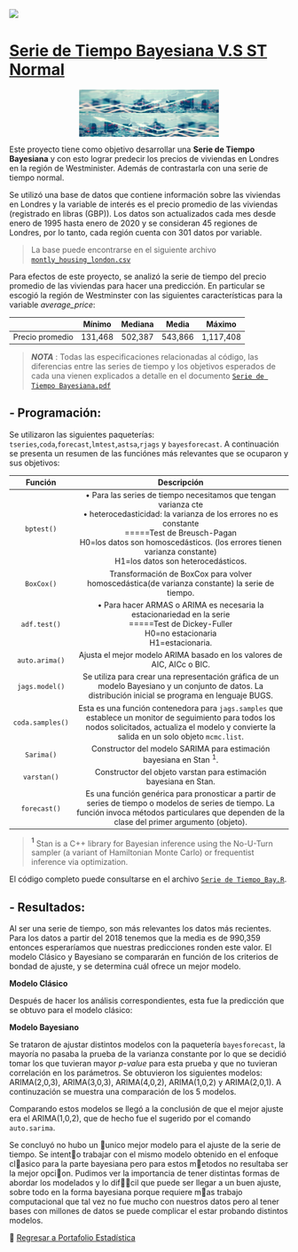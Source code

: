  <a href="https://www.linkedin.com/in/melissamirandap/">
 <img src="https://img.shields.io/badge/Linked-in-blue">

# [Serie de Tiempo Bayesiana   **V.S**   ST Normal](https://github.com/MMiranda777/Estadistica/tree/main/Bayesiana)
<img src="Media/bay1.png" width="50%" style="display: block; margin: auto;" /><img src="Media/bay2.png" width="50%" style="display: block; margin: auto;" />

Este proyecto tiene como objetivo desarrollar una **Serie de Tiempo Bayesiana** y con esto lograr predecir los precios de viviendas en Londres en la región de Westminister. Además de contrastarla con una serie de tiempo normal.

Se utilizó una base de datos que contiene información sobre las viviendas en Londres y la variable de interés es el precio promedio de las viviendas (registrado en libras (GBP)). Los datos son actualizados cada mes desde enero de 1995 hasta enero de 2020 y se consideran 45 regiones de Londres, por lo tanto, cada región cuenta con 301 datos por variable.

> La base puede encontrarse en el siguiente archivo [`montly_housing_london.csv`](https://github.com/MMiranda777/Estadistica/blob/main/Bayesiana/housing_in_london_monthly_variables.csv)

Para efectos de este proyecto, se analizó la serie de tiempo del precio promedio de las viviendas para hacer una predicción. En particular se escogió la región de Westminster con las siguientes características para la variable _average_price_:

|                 |  Mínimo | Mediana |  Media  |   Máximo  |
|:---------------:|:-------:|:-------:|:-------:|:---------:|
| Precio promedio | 131,468 | 502,387 | 543,866 | 1,117,408 |

> _**NOTA**_ : Todas las especificaciones relacionadas al código, las diferencias entre las series de tiempo y los objetivos esperados de cada una vienen explicados a detalle en el documento [`Serie de Tiempo Bayesiana.pdf`](https://github.com/MMiranda777/Estadistica/blob/main/Bayesiana/Serie%20de%20Tiempo%20Bayesiana.pdf)

## - Programación:
Se utilizaron las siguientes paqueterías: `tseries`,`coda`,`forecast`,`lmtest`,`astsa`,`rjags` y `bayesforecast`.
A continuación se presenta un resumen de las funciónes más relevantes que se ocuparon y sus objetivos:

|      Función     |       Descripción                                                    |
|:----------------:|:--------------------------------------------------------------------:|
|    `bptest()`    |• Para las series de tiempo necesitamos que tengan varianza cte <br> • heterocedasticidad: la varianza de los errores no es constante <br> =====Test de Breusch-Pagan <br> H0=los datos son homoscedásticos. (los errores tienen varianza constante) <br> H1=los datos son heterocedásticos.|
|    `BoxCox()`    |Transformación de BoxCox para volver homoscedástica(de varianza constante) la serie de tiempo.|
|   `adf.test()`   |• Para hacer ARMAS o ARIMA es necesaria la estacionariedad en la serie <br> =====Test de Dickey-Fuller <br> H0=no estacionaria <br> H1=estacionaria.|
|  `auto.arima()`  |Ajusta el mejor modelo ARIMA basado en los valores de AIC,  AICc o BIC.|
|  `jags.model()`  |Se utiliza para crear una representación gráfica de un modelo Bayesiano y un conjunto de datos. La distribución inicial se programa en lenguaje BUGS.|
| `coda.samples()` |Esta es una función contenedora para `jags.samples` que establece un monitor de seguimiento para todos los nodos solicitados, actualiza el modelo y convierte la salida en un solo objeto `mcmc.list`.|
|    `Sarima()`   |Constructor del modelo SARIMA para estimación bayesiana en Stan <sup>1</sup>.|
|   `varstan()`   |Constructor del objeto varstan para estimación bayesiana en Stan.|
|   `forecast()`  |Es una función genérica para pronosticar a partir de series de tiempo o modelos de series de tiempo. La función invoca métodos particulares que dependen de la clase del primer argumento (objeto).|
> **<sup>1</sup>** Stan is a C++ library for Bayesian inference using the No-U-Turn sampler (a variant of Hamiltonian Monte Carlo) or frequentist inference via optimization.

El código completo puede consultarse en el archivo [`Serie de Tiempo_Bay.R`](https://github.com/MMiranda777/Estadistica/blob/main/Bayesiana/Serie%20de%20Tiempo_Bay.r).

## - Resultados:
Al ser una serie de tiempo, son más relevantes los datos más recientes. Para los datos a partir del 2018 tenemos que la media es de 990,359 entonces esperaríamos que nuestras predicciones ronden este valor. El modelo Clásico y Bayesiano se compararán en función de los criterios de bondad de ajuste, y se determina cuál ofrece un mejor modelo.

**Modelo Clásico**

Después de hacer los análisis correspondientes, esta fue la predicción que se obtuvo para el modelo clásico:

**Modelo Bayesiano**

Se trataron de ajustar distintos modelos con la paquetería `bayesforecast`, la mayoría no pasaba la prueba de la varianza constante por lo que se decidió tomar los que tuvieran mayor _p-value_ para esta prueba y que no tuvieran correlación en los parámetros. Se obtuvieron los siguientes modelos: ARIMA(2,0,3), ARIMA(3,0,3), ARIMA(4,0,2), ARIMA(1,0,2) y ARIMA(2,0,1). A continuzación se muestra una comparación de los 5 modelos.



Comparando estos modelos se llegó a la conclusión de que el mejor ajuste era el ARIMA(1,0,2), que de hecho fue el sugerido por el comando `auto.sarima`.

Se concluyó no hubo un unico mejor modelo para el ajuste de la serie de tiempo. Se intento trabajar con
el mismo modelo obtenido en el enfoque clasico para la parte bayesiana pero para estos metodos no resultaba
ser la mejor opcion. Pudimos ver la importancia de tener distintas formas de abordar los modelados y lo
difcil que puede ser llegar a un buen ajuste, sobre todo en la forma bayesiana porque requiere mas trabajo
computacional que tal vez no fue mucho con nuestros datos pero al tener bases con millones de datos se
puede complicar el estar probando distintos modelos.






















:blue_book: [Regresar a Portafolio Estadística](https://github.com/MMiranda777/Estadistica)
